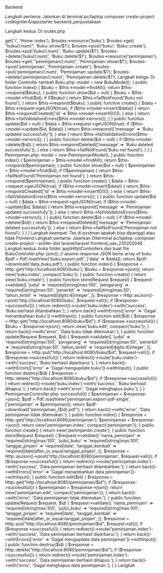 Backend

Langkah pertama:
Jalankan di terminal pc/laptop
composer create-project codeigniter4/appstarter backend_perpustakaan

Langkah kedua:
Di routes.php
<?php

use CodeIgniter\Router\RouteCollection;

/**
 * @var RouteCollection $routes
 */
$routes->get('/', 'Home::index');

$routes->resource('buku');
$routes->get( "buku/(:num)", 'Buku::show/$1');
$routes->post('buku', 'Buku::create');
$routes->put('buku/(:num)', 'Buku::update/$1');
$routes->delete('buku/(:num)', 'Buku::delete/$1');

$routes->resource('peminjaman');
$routes->get( "peminjaman/(:num)", 'Peminjaman::show/$1');
$routes->post('peminjaman', 'Peminjaman::create');
$routes->put('peminjaman/(:num)', 'Peminjaman::update/$1');
$routes->delete('peminjaman/(:num)', 'Peminjaman::delete/$1');

Langkah ketiga:
Di folder Controller tambah
Buku.php:
<?php 

namespace App\Controllers;

use App\Models\BukuModel;
use CodeIgniter\RESTful\ResourceController;

header('Access-Control-Allow-Origin: *');
header('Access-Control-Allow-Methods: GET, POST, PUT, DELETE, OPTIONS');
header('Access-Control-Allow-Headers: Content-Type, Authorization');

class Buku extends ResourceController 
{
    protected $modelName = 'App\\Models\\BukuModel';
    protected $format    = 'json';

    public function __construct()
    {
        $this->model = new BukuModel();
    }

    public function index()
    {
        $buku = $this->model->findAll();
        return $this->respond($buku);
    }

    public function show($id = null)
    {
        $buku = $this->model->find($id);
        if (!$buku) {
            return $this->failNotFound('Buku not found');
        }
        return $this->respond($buku);
    }

    public function create()
    {
        $data = $this->request->getJSON(true);
        if ($this->model->insert($data)) {
            return $this->respondCreated(['id' => $this->model->insertID()]);
        } else {
            return $this->failValidationErrors($this->model->errors());
        }
    }

    public function update($id = null)
    {
        $data = $this->request->getJSON(true);
        if ($this->model->update($id, $data)) {
            return $this->respond(['message' => 'Buku updated successfully']);
        } else {
            return $this->failValidationErrors($this->model->errors());
        }
    }

    public function delete($id = null)
    {
        if ($this->model->delete($id)) {
            return $this->respondDeleted(['message' => 'Buku deleted successfully']);
        } else {
            return $this->failNotFound('Buku not found');
        }
    }
}

Peminjaman.php:
<?php 
namespace App\Controllers;

use App\Models\PeminjamanModel;
use CodeIgniter\RESTful\ResourceController;

header('Access-Control-Allow-Origin: *');
header('Access-Control-Allow-Methods: GET, POST, PUT, DELETE, OPTIONS');
header('Access-Control-Allow-Headers: Content-Type, Authorization');

class Peminjaman extends ResourceController {
    protected $modelName = 'App\\Models\\PeminjamanModel';
    protected $format    = 'json';

    public function __construct()
    {
        $this->model = new PeminjamanModel();
    }

    public function index()
    {
        $peminjaman = $this->model->findAll();
        return $this->respond($peminjaman);
    }

    public function show($id = null)
    {
        $peminjaman = $this->model->find($id);
        if (!$peminjaman) {
            return $this->failNotFound('Peminjaman not found');
        }
        return $this->respond($peminjaman);
    }

    public function create()
    {
        $data = $this->request->getJSON(true);
        if ($this->model->insert($data)) {
            return $this->respondCreated(['id' => $this->model->insertID()]);
        } else {
            return $this->failValidationErrors($this->model->errors());
        }
    }   


    public function update($id = null)
    {
        $data = $this->request->getJSON(true);
        if ($this->model->update($id, $data)) {
            return $this->respond(['message' => 'Peminjaman updated successfully']);
        } else {
            return $this->failValidationErrors($this->model->errors());
        }
    }

    public function delete($id = null)
    {
        if ($this->model->delete($id)) {
            return $this->respondDeleted(['message' => 'Peminjaman deleted successfully']);
        } else {
            return $this->failNotFound('Peminjaman not found');
        }
    }
}

Langkah keempat:
Tes di postman 
apakah bisa dipanggil atau tidak


Frontend
Langkah pertama:
Jalankan Diterminal pc/laptop:
composer create-project --prefer-dist laravel/laravel frontend_uas_230202048

Langkah kedua:
buka folder app\Http\Controllers dan buat file 
BukuController.php:
<?php

namespace App\Http\Controllers;

use App\Http\Controllers\Controller;
use Illuminate\Http\Request;
use Illuminate\Support\Facades\Http;
use Barryvdh\DomPDF\Facade\Pdf;

class BukuController extends Controller
{   
   public function exportPDF()
    {
        $response = Http::get('http://localhost:8080/buku');
        $data = $response->json(); // asumsi response JSON berisi array of buku

        $pdf = Pdf::loadView('buku.export-pdf', ['data' => $data]);
        return $pdf->download('data_buku.pdf');
    }
    public function index()
    {
        $response = Http::get('http://localhost:8080/buku');
        $buku = $response->json();
        return view('buku.index', compact('buku'));
    }

    public function create()
    {
        return view('buku.create');
    }

    public function store(Request $request)
    {
        $request->validate([
            'judul' => 'required|string|max:100',
            'pengarang' => 'required|string|max:50',
            'penerbit' => 'required|string|max:50',
            'tahun_terbit' => 'required|digits:4|integer',
        ]);

        $response = Http::asJson()->post('http://localhost:8080/buku', $request->all());

        if ($response->successful()) {
            return redirect()->route('buku.index')->with('success', 'Buku berhasil ditambahkan.');
        }

        return back()->withErrors(['error' => 'Gagal menambahkan buku'])->withInput();
    }

    public function edit($id)
    {
        $response = Http::get("http://localhost:8080/buku/$id");

        if ($response->successful()) {
            $buku = $response->json();
            return view('buku.edit', compact('buku'));
        }

        return back()->with('error', 'Data buku tidak ditemukan.');
    }

    public function update(Request $request, $id)
    {
        $request->validate([
            'judul' => 'required|string|max:100',
            'pengarang' => 'required|string|max:50',
            'penerbit' => 'required|string|max:50',
            'tahun_terbit' => 'required|digits:4|integer',
        ]);

        $response = Http::put("http://localhost:8080/buku/$id", $request->all());

        if ($response->successful()) {
            return redirect()->route('buku.index')->with('success', 'Buku berhasil diperbarui.');
        }

        return back()->withErrors(['error' => 'Gagal mengupdate buku'])->withInput();
    }

    public function destroy($id)
    {
        $response = Http::delete("http://localhost:8080/buku/$id");

        if ($response->successful()) {
            return redirect()->route('buku.index')->with('success', 'Buku berhasil dihapus.');
        }

        return back()->with('error', 'Gagal menghapus buku.');
    }
}

PeminjamanController.php:
<?php

namespace App\Http\Controllers;

use App\Http\Controllers\Controller;
use Illuminate\Http\Request;
use Illuminate\Support\Facades\Http;
use Barryvdh\DomPDF\Facade\Pdf;

class PeminjamanController extends Controller
{   
public function exportSinglePDF($id)
{
    $response = Http::get("http://localhost:8080/peminjaman/$id");

    if ($response->successful()) {
        $peminjaman = $response->json();

        $pdf = Pdf::loadView('peminjaman.export-pdf-single', ['peminjaman' => $peminjaman]);
        return $pdf->download("peminjaman_{$id}.pdf");
    }

    return back()->with('error', 'Data peminjaman tidak ditemukan.');
}
    public function index()
    {
        $response = Http::get('http://localhost:8080/peminjaman');
        $peminjaman = $response->json();
        return view('peminjaman.index', compact('peminjaman'));
    }

    public function create()
    {
        return view('peminjaman.create');
    }

    public function store(Request $request)
    {
        $request->validate([
            'nama_peminjam' => 'required|string|max:100',
            'judul_buku' => 'required|string|max:100',
            'tanggal_pinjam' => 'required|date',
            'tanggal_kembali' => 'required|date|after_or_equal:tanggal_pinjam',
        ]);

        $response = Http::asJson()->post('http://localhost:8080/peminjaman', $request->all());

        if ($response->successful()) {
            return redirect()->route('peminjaman.index')->with('success', 'Data peminjaman berhasil ditambahkan.');
        }

        return back()->withErrors(['error' => 'Gagal menambahkan data peminjaman'])->withInput();
    }

    public function edit($id)
    {
        $response = Http::get("http://localhost:8080/peminjaman/$id");

        if ($response->successful()) {
            $peminjaman = $response->json();
            return view('peminjaman.edit', compact('peminjaman'));
        }

        return back()->with('error', 'Data peminjaman tidak ditemukan.');
    }

    public function update(Request $request, $id)
    {
        $request->validate([
            'nama_peminjam' => 'required|string|max:100',
            'judul_buku' => 'required|string|max:100',
            'tanggal_pinjam' => 'required|date',
            'tanggal_kembali' => 'required|date|after_or_equal:tanggal_pinjam',
        ]);

        $response = Http::put("http://localhost:8080/peminjaman/$id", $request->all());

        if ($response->successful()) {
            return redirect()->route('peminjaman.index')->with('success', 'Data peminjaman berhasil diperbarui.');
        }

        return back()->withErrors(['error' => 'Gagal mengupdate data peminjaman'])->withInput();
    }

    public function destroy($id)
    {
        $response = Http::delete("http://localhost:8080/peminjaman/$id");

        if ($response->successful()) {
            return redirect()->route('peminjaman.index')->with('success', 'Data peminjaman berhasil dihapus.');
        }

        return back()->with('error', 'Gagal menghapus data peminjaman.');
    }
}

Langkah